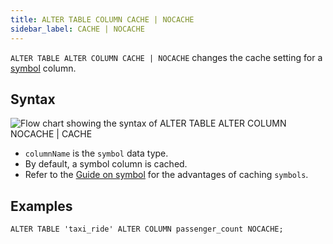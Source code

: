 ```yaml
---
title: ALTER TABLE COLUMN CACHE | NOCACHE
sidebar_label: CACHE | NOCACHE
---
```


`ALTER TABLE ALTER COLUMN CACHE | NOCACHE` changes the cache setting for a
[symbol](/docs/concept/symbol/) column.

## Syntax

![Flow chart showing the syntax of ALTER TABLE ALTER COLUMN NOCACHE | CACHE](/images/docs/diagrams/alterTableNoCache.svg)

- `columnName` is the `symbol` data type.
- By default, a symbol column is cached.
- Refer to the [Guide on symbol](/docs/concept/symbol/#symbol-columns) for the
  advantages of caching `symbols`.

## Examples

```questdb-sql
ALTER TABLE 'taxi_ride' ALTER COLUMN passenger_count NOCACHE;
```
